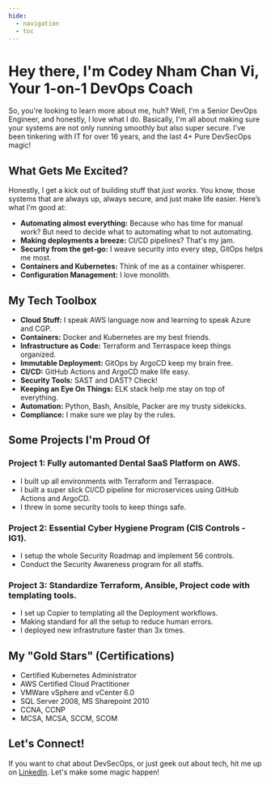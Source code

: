 ```yaml
---
hide:
  - navigation
  - toc
---
```


# Hey there, I'm Codey Nham Chan Vi, Your 1-on-1 DevOps Coach

So, you're looking to learn more about me, huh? Well, I'm a Senior DevOps Engineer, and honestly, I love what I do. Basically, I'm all about making sure your systems are not only running smoothly but also super secure. I've been tinkering with IT for over 16 years, and the last 4+ Pure DevSecOps magic!

## What Gets Me Excited?

Honestly, I get a kick out of building stuff that *just works*. You know, those systems that are always up, always secure, and just make life easier. Here’s what I’m good at:

* **Automating almost everything:** Because who has time for manual work? But need to decide what to automating what to not automating.
* **Making deployments a breeze:** CI/CD pipelines? That's my jam.
* **Security from the get-go:** I weave security into every step, GitOps helps me most.
* **Containers and Kubernetes:** Think of me as a container whisperer.
* **Configuration Management:** I love monolith.

## My Tech Toolbox

* **Cloud Stuff:** I speak AWS language now and learning to speak Azure and CGP.
* **Containers:** Docker and Kubernetes are my best friends.
* **Infrastructure as Code:** Terraform and Terraspace keep things organized.
* **Immutable Deployment:** GitOps by ArgoCD keep my brain free.
* **CI/CD:** GitHub Actions and ArgoCD make life easy.
* **Security Tools:** SAST and DAST? Check!
* **Keeping an Eye On Things:** ELK stack help me stay on top of everything.
* **Automation:** Python, Bash, Ansible, Packer are my trusty sidekicks.
* **Compliance:** I make sure we play by the rules.

## Some Projects I'm Proud Of

### Project 1: Fully automanted Dental SaaS Platform on AWS.

* I built up all environments with Terraform and Terraspace.
* I built a super slick CI/CD pipeline for microservices using GitHub Actions and ArgoCD.
* I threw in some security tools to keep things safe.

### Project 2: Essential Cyber Hygiene Program (CIS Controls - IG1).

* I setup the whole Security Roadmap and implement 56 controls.
* Conduct the Security Awareness program for all staffs.

### Project 3: Standardize Terraform, Ansible, Project code with templating tools.

* I set up Copier to templating all the Deployment workflows.
* Making standard for all the setup to reduce human errors.
* I deployed new infrastruture faster than 3x times.

## My "Gold Stars" (Certifications)

* Certified Kubernetes Administrator
* AWS Certified Cloud Practitioner
* VMWare vSphere and vCenter 6.0
* SQL Server 2008, MS Sharepoint 2010
* CCNA, CCNP
* MCSA, MCSA, SCCM, SCOM

## Let's Connect!

If you want to chat about DevSecOps, or just geek out about tech, hit me up on [LinkedIn](https://linkedin.com/in/chanvi). Let's make some magic happen!

